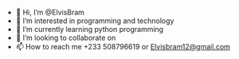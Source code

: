 - 👋 Hi, I’m @ElvisBram
- 👀 I’m interested in programming and technology
- 🌱 I’m currently learning python programming
- 💞️ I’m looking to collaborate on 
- 📫 How to reach me +233 508796619 or Elvisbram12@gmail.com

<!---
ElvisBram/ElvisBram is a ✨ special ✨ repository because its `README.md` (this file) appears on your GitHub profile.
You can click the Preview link to take a look at your changes.
--->
